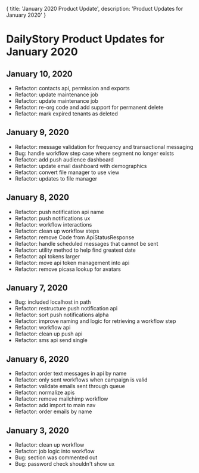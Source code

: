 {
	title: 'January 2020 Product Update',
	description: 'Product Updates for January 2020'
}
# DailyStory Product Updates for January 2020
## January 10, 2020
* Refactor: contacts api, permission and exports
* Refactor: update maintenance job
* Refactor: update maintenance job
* Refactor: re-org code and add support for permanent delete
* Refactor: mark expired tenants as deleted

## January 9, 2020
* Refactor: message validation for frequency and transactional messaging
* Bug: handle workflow step case where segment no longer exists
* Refactor: add push audience dashboard
* Refactor: update email dashboard with demographics
* Refactor: convert file manager to use view
* Refactor: updates to file manager

## January 8, 2020
* Refactor: push notification api name
* Refactor: push notifications ux
* Refactor: workflow interactions
* Refactor: clean up workflow steps
* Refactor: remove Code from ApiStatusResponse
* Refactor: handle scheduled messages that cannot be sent
* Refactor: utility method to help find greatest date
* Refactor: api tokens larger
* Refactor: move api token management into api
* Refactor: remove picasa lookup for avatars

## January 7, 2020
* Bug: included localhost in path
* Refactor: restructure push notification api
* Refactor: sort push notifications alpha
* Refactor: improve naming and logic for retrieving a workflow step
* Refactor: workflow api
* Refactor: clean up push api
* Refactor: sms api send single

## January 6, 2020
* Refactor: order text messages in api by name
* Refactor: only sent workflows when campaign is valid
* Refactor: validate emails sent through queue
* Refactor: normalize apis
* Refactor: remove mailchimp workflow
* Refactor: add import to main nav
* Refactor: order emails by name

## January 3, 2020
* Refactor: clean up workflow
* Refactor: job logic into workflow
* Bug: section was commented out
* Bug: password check shouldn't show ux
